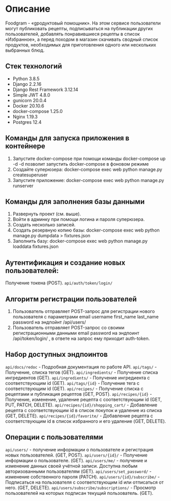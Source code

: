 # Описание

Foodgram - «gродуктовый помощник». На этом сервисе пользователи могут публиковать рецепты, подписываться на публикации других пользователей, добавлять понравившиеся рецепты в список «Избранное», а перед походом в магазин скачивать сводный список продуктов, необходимых для приготовления одного или нескольких выбранных блюд.

## Стек технологий

* Python 3.8.5
* Django 2.2.16
* Django Rest Framework 3.12.14
* Simple JWT 4.8.0
* gunicorn 20.0.4
* Docker 20.10.6
* docker-compose 1.25.0
* Nginx 1.19.3
* Postgres 12.4

## Команды для запуска приложения в контейнере

1. Запустите docker-compose при помощи команды
   docker-compose up -d
    -d позволит запустить docker-compose в фоновом режиме
2. Создайте суперюзера:
    docker-compose exec web python manage.py createsuperuser
3. Запустите приложение:
    docker-compose exec web python manage.py runserver

## Команды для заполнения базы данными

1. Развернуть проект (см. выше).
2. Войти в админку при помощи логина и пароля суперюзера.
3. Создать несколько записей.
4. Создать резервную копию базы:
    docker-compose exec web python manage.py dumpdata > fixtures.json 
5. Заполнить базу:
    docker-compose exec web python manage.py loaddata fixtures.json

## Аутентификация и создание новых пользователей:

Получение токена (POST).
`api/auth/token/login/`

## Алгоритм регистрации пользователей

1. Пользователь отправляет POST-запрос для регистрации нового пользователя с параметрами email username first_name last_name password на эндпойнт /api/users/
2. Пользователь отправляет POST-запрос со своими регистрационными данными email password на эндпоинт /api/token/login/ , в ответе на запрос ему приходит auth-token. 

## Набор доступных эндпоинтов

`api/docs/redoc` - Подробная документация по работе API.
`api/tags/` - Получение, списка тегов (GET).
`api/ingredients/` - Получение списка ингредиентов (GET).
`api/ingredients/` - Получение ингредиента с соответствующим id (GET).
`api/tags/{id}` - Получение тега с соответствующим id (GET).
`api/recipes/` - Получение списка с рецептами и публикация рецептов (GET, POST).
`api/recipes/{id}` - Получение, изменение, удаление рецепта с соответствующим id (GET, PUT, PATCH, DELETE).
`api/recipes/{id}/shopping_cart/` - Добавление рецепта с соответствующим id в список покупок и удаление из списка (GET, DELETE).
`api/recipes/{id}/favorite/` - Добавление рецепта с соответствующим id в список избранного и его удаление (GET, DELETE).

## Операции с пользователями

`api/users/` - получение информации о пользователе и регистрация новых пользователей. (GET, POST).
`api/users/{id}/` - Получение информации о пользователе. (GET).
`api/users/me/` - получение и изменение данных своей учётной записи. Доступна любым авторизованными пользователям (GET).
`api/users/set_password/` - изменение собственного пароля (PATCH).
`api/users/{id}/subscribe/` - Подписаться на пользователя с соответствующим id или отписаться от него. (GET, DELETE).
`api/users/subscribe/subscriptions/` - Просмотр пользователей на которых подписан текущий пользователь. (GET).
